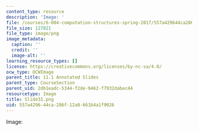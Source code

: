 ```yaml
---
content_type: resource
description: 'Image: '
file: /courses/6-004-computation-structures-spring-2017/557a429644ca286f12a8661b4a1f9026_Slide31.png
file_size: 127821
file_type: image/png
image_metadata:
  caption: ''
  credit: ''
  image-alt: ''
learning_resource_types: []
license: https://creativecommons.org/licenses/by-nc-sa/4.0/
ocw_type: OCWImage
parent_title: 11.1 Annotated Slides
parent_type: CourseSection
parent_uid: 2db1eadc-5344-f2de-9462-f7932dabec44
resourcetype: Image
title: Slide31.png
uid: 557a4296-44ca-286f-12a8-661b4a1f9026
---
```

Image: 